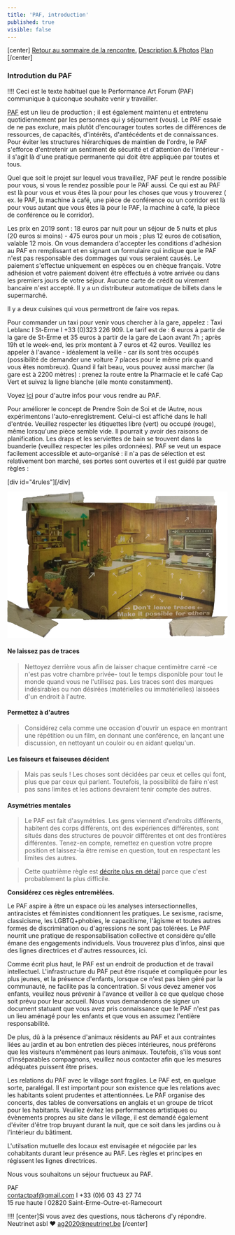 ```yaml
---
title: 'PAF, introduction'
published: true
visible: false
---
```


[center]
[Retour au sommaire de la rencontre.](/rencontre-ffdn-2020?classes=btn,btn-primary) [Description & Photos](/ag2020/paf/lieu?classes=btn,btn-error) [Plan](/ag2020/plan?classes=btn,btn-error) 
[/center]

### Introdution du PAF <div id="introduction"></div>

!!!! Ceci est le texte habituel que le Performance Art Forum (PAF) communique à quiconque souhaite venir y travailler.

[PAF](http://pa-f.net/) est un lieu de production ; il est également maintenu et entretenu quotidiennement par les personnes qui y séjournent (vous). Le PAF essaie de ne pas exclure, mais plutôt d'encourager toutes sortes de différences de ressources, de capacités, d'intérêts, d'antécédents et de connaissances. Pour éviter les structures hiérarchiques de maintien de l'ordre, le PAF s'efforce d'entretenir un sentiment de sécurité et d'attention de l'intérieur - il s'agit là d'une pratique permanente qui doit être appliquée par toutes et tous.

Quel que soit le projet sur lequel vous travaillez, PAF peut le rendre possible pour vous, si vous le rendez possible pour le PAF aussi. Ce qui est au PAF est là pour vous et vous êtes là pour pour les choses que vous y trouverez ( ex. le PAF, la machine à café, une pièce de conférence ou un corridor est là pour vous autant que vous êtes là pour le PAF, la machine à café, la pièce de conférence ou le corridor).
 
Les prix en 2019 sont : 18 euros par nuit pour un séjour de 5 nuits et plus (20 euros si moins) - 475 euros pour un mois ; plus 12 euros de cotisation, valable 12 mois.
On vous demandera d'accepter les conditions d'adhésion au PAF en remplissant et en signant un formulaire qui indique que le PAF n'est pas responsable des dommages qui vous seraient causés. Le paiement s'effectue uniquement en espèces ou en chèque français. Votre adhésion et votre paiement doivent être effectués à votre arrivée ou dans les premiers jours de votre séjour. Aucune carte de crédit ou virement bancaire n'est accepté. Il y a un distributeur automatique de billets dans le supermarché.

Il y a deux cuisines qui vous permettront de faire vos repas.
 
Pour commander un taxi pour venir vous chercher à la gare, appelez : Taxi Leblanc I St-Erme I +33 (0)323 226 909.
Le tarif est de : 6 euros à partir de la gare de St-Erme et 35 euros à partir de la gare de Laon avant 7h ; après 19h et le week-end, les prix montent à 7 euros et 42 euros.
Veuillez les appeler à l'avance - idéalement la veille - car ils sont très occupés (possibilité de demander une voiture 7 places pour le même prix quand vous êtes nombreux). Quand il fait beau, vous pouvez aussi marcher (la gare est à 2200 mètres) : prenez la route entre la Pharmacie et le café Cap Vert et suivez la ligne blanche (elle monte constamment).
 
Voyez [ici](http://pa-f.net/basics/directions) pour d'autre infos pour vous rendre au PAF.

Pour améliorer le concept de Prendre Soin de Soi et de lAutre, nous expérimentons l'auto-enregistrement. Celui-ci est affiché dans le hall d'entrée. Veuillez respecter les étiquettes libre (vert) ou occupé (rouge), même lorsqu'une pièce semble vide. Il pourrait y avoir des raisons de planification. Les draps et les serviettes de bain se trouvent dans la buanderie (veuillez respecter les piles ordonnées).
PAF se veut un espace facilement accessible et auto-organisé : il n'a pas de sélection et est relativement bon marché, ses portes sont ouvertes et il est guidé par quatre règles :

[div id="4rules"][/div]

![](dont_leave_traces.png)

#### Ne laissez pas de traces
> Nettoyez derrière vous afin de laisser chaque centimètre carré -ce n'est pas votre chambre privée- tout le temps disponible pour tout le monde quand vous ne l'utilisez pas.
> Les traces sont des marques indésirables ou non désirées (matérielles ou immatérielles) laissées d'un endroit à l'autre.

#### Permettez à d'autres

> Considérez cela comme une occasion d'ouvrir un espace en montrant une répétition ou un film, en donnant une conférence, en lançant une discussion, en nettoyant un couloir ou en aidant quelqu'un.

#### Les faiseurs et faiseuses décident

> Mais pas seuls ! Les choses sont décidées par ceux et celles qui font, plus que par ceux qui parlent. Toutefois, la possibilité de faire n'est pas sans limites et les actions devraient tenir compte des autres.

#### Asymétries mentales

> Le PAF est fait d'asymétries. Les gens viennent d'endroits différents, habitent des corps différents, ont des expériences différentes, sont situés dans des structures de pouvoir différentes et ont des frontières différentes. Tenez-en compte, remettez en question votre propre position et laissez-la être remise en question, tout en respectant les limites des autres. 

> Cette quatrième règle est [décrite plus en détail](/ag2020/paf/responsabilite) parce que c'est probablement la plus difficile.

**Considérez ces règles entremèlées.**

Le PAF aspire à être un espace où les analyses intersectionnelles, antiracistes et féministes conditionnent les pratiques. Le sexisme, racisme, classicisme, les LGBTQ+phobies, le capacitisme, l'âgisme et toutes autres formes de discrimination ou d'agressions ne sont pas tolérées. Le PAF nourrit une pratique de responsabilisation collective et considère qu'elle émane des engagements individuels. Vous trouverez plus d'infos, ainsi que des lignes directrices et d'autres ressources, ici.
 
Comme écrit plus haut, le PAF est un endroit de production et de travail intellectuel. L'infrastructure du PAF peut être risquée et compliquée pour les plus jeunes, et la présence d'enfants, lorsque ce n'est pas bien géré par la communauté, ne facilite pas la concentration. Si vous devez amener vos enfants, veuillez nous prévenir à l'avance et veiller à ce que quelque chose soit prévu pour leur accueil. Nous vous demanderons de signer un document statuant que vous avez pris connaissance que le PAF n'est pas un lieu aménagé pour les enfants et que vous en assumez l'entière responsabilité.

De plus, dû à la présence d'animaux résidents au PAF et aux contraintes liées au jardin et au bon entretien des pièces intérieures, nous préférons que les visiteurs n'emmènent pas leurs animaux. Toutefois, s'ils vous sont d'inséparables compagnons, veuillez nous contacter afin que les mesures adéquates puissent être prises.

Les relations du PAF avec le village sont fragiles. Le PAF est, en quelque sorte, paralégal. Il est important pour son existence que les relations avec les habitants soient prudentes et attentionnées. Le PAF organise des concerts, des tables de conversations en anglais et un groupe de tricot pour les habitants. Veuillez évitez les performances artistiques ou évènements propres au site dans le village, il est demandé également d'éviter d'être trop bruyant durant la nuit, que ce soit dans les jardins ou à l'intérieur du bâtiment.
 
L'utilsation mutuelle des locaux est envisagée et négociée par les cohabitants durant leur présence au PAF. Les règles et principes en régissent les lignes directrices. 

Nous vous souhaitons un séjour fructueux au PAF.

PAF<br/>
contactpaf@gmail.com I +33 (0)6 03 43 27 74<br/>
15 rue haute I 02820 Saint-Erme-Outre-et-Ramecourt

!!!! [center]Si vous avez des questions, nous tâcherons d'y répondre.</br>Neutrinet asbl ♥ <a href="mailto:ag2020@neutrinet.be?subject=[AGFFDN2020] PAF introduction&body=Étant passé·e par la page d'introduction du PAF, j'ai l'une ou l'autre question remarque ou commentaire.%0D%0A%0D%0A%0D%0A">ag2020@neutrinet.be</a> [/center]